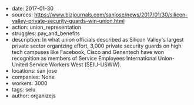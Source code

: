- date: 2017-01-30
- sources: https://www.bizjournals.com/sanjose/news/2017/01/30/silicon-valley-private-security-guards-win-union.html
- action: union_representation
- struggles: pay_and_benefits
- description: In what union officials described as Silicon Valley's largest private sector organizing effort, 3,000 private security guards on high tech campuses like Facebook, Cisco and Genentech have won recognition as members of Service Employees International Union-United Service Workers West (SEIU-USWW).
- locations: san jose
- companies: None
- workers: 3000
- tags: seiu
- author: organizejs
